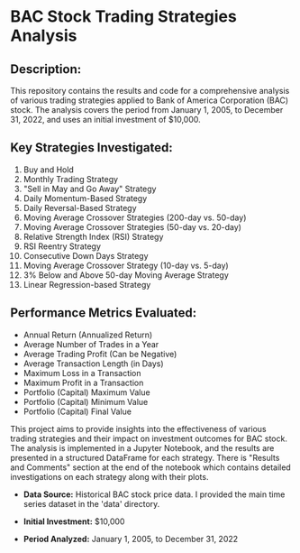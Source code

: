 # BAC Stock Trading Strategies Analysis

## Description:

This repository contains the results and code for a comprehensive analysis of various trading strategies applied to Bank of America Corporation (BAC) stock. The analysis covers the period from January 1, 2005, to December 31, 2022, and uses an initial investment of $10,000.

## Key Strategies Investigated:

1. Buy and Hold
2. Monthly Trading Strategy
3. "Sell in May and Go Away" Strategy
4. Daily Momentum-Based Strategy
5. Daily Reversal-Based Strategy
6. Moving Average Crossover Strategies (200-day vs. 50-day)
7. Moving Average Crossover Strategies (50-day vs. 20-day)
8. Relative Strength Index (RSI) Strategy
9. RSI Reentry Strategy
10. Consecutive Down Days Strategy
11. Moving Average Crossover Strategy (10-day vs. 5-day)
12. 3% Below and Above 50-day Moving Average Strategy
13. Linear Regression-based Strategy
    
## Performance Metrics Evaluated:

* Annual Return (Annualized Return)
* Average Number of Trades in a Year
* Average Trading Profit (Can be Negative)
* Average Transaction Length (in Days)
* Maximum Loss in a Transaction
* Maximum Profit in a Transaction
* Portfolio (Capital) Maximum Value
* Portfolio (Capital) Minimum Value
* Portfolio (Capital) Final Value
 
This project aims to provide insights into the effectiveness of various trading strategies and their impact on investment outcomes for BAC stock. The analysis is implemented in a Jupyter Notebook, and the results are presented in a structured DataFrame for each strategy. There is "Results and Comments" section at the end of the notebook which contains detailed investigations on each strategy along with their plots.


* **Data Source:** Historical BAC stock price data. I provided the main time series dataset in the 'data' directory.

* **Initial Investment:** $10,000

* **Period Analyzed:** January 1, 2005, to December 31, 2022

